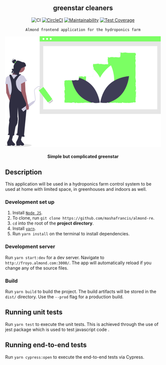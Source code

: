 <div align="center">

## greenstar cleaners

![CI](https://github.com/almond-hydroponics/almond-re/workflows/CI/badge.svg)
[![CircleCI](https://circleci.com/gh/mashafrancis/greenstar-re.svg?style=svg)](https://circleci.com/gh/mashafrancis/greenstar-re)
[![Maintainability](https://api.codeclimate.com/v1/badges/f2d166a5b3d7995cdfaf/maintainability)](https://codeclimate.com/github/mashafrancis/greenstar-re/maintainability)
[![Test Coverage](https://api.codeclimate.com/v1/badges/f2d166a5b3d7995cdfaf/test_coverage)](https://codeclimate.com/github/mashafrancis/greenstar-re/test_coverage)

</div>

<div align="center">

    Almond frontend application for the hydroponics farm

[![Almond](../public/readme.svg)](https://almond-re-staging.herokuapp.com/)

#### Simple but complicated greenstar

</div>

## Description

This application will be used in a hydroponics farm control system to be used at home with limited space, in greenhouses and indoors as well.

### Development set up

1. Install [`Node JS`](https://nodejs.org/en/).
2. To clone, run `git clone https://github.com/mashafrancis/almond-re`.
3. `cd` into the root of the **project directory**.
4. Install [`yarn`](https://yarnpkg.com/en/docs/install#mac-stable).
5. Run `yarn install` on the terminal to install dependencies.

### Development server

Run `yarn start:dev` for a dev server. Navigate to `http://froyo.almond.com:3000/`. The app will automatically reload if you change any of the source files.

### Build

Run `yarn build` to build the project. The build artifacts will be stored in the `dist/` directory. Use the `--prod` flag for a production build.

## Running unit tests

Run `yarn test` to execute the unit tests. This is achieved through the use of jest package which is used to test javascript code .

## Running end-to-end tests

Run `yarn cypress:open` to execute the end-to-end tests via Cypress.
